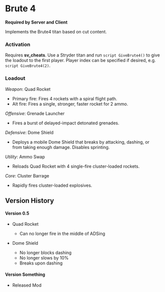# Brute 4

**Required by Server and Client**

Implements the Brute4 titan based on cut content.

### Activation

Requires **sv_cheats**. Use a Stryder titan and run `script GiveBrute4()` to give the loadout to the first player. Player index can be specified if desired, e.g. `script GiveBrute4(2)`.

### Loadout
*Weapon*: Quad Rocket

* Primary fire: Fires 4 rockets with a spiral flight path.
* Alt fire: Fires a single, stronger, faster rocket for 2 ammo.

*Offensive*: Grenade Launcher

* Fires a burst of delayed-impact detonated grenades.

*Defensive*: Dome Shield

* Deploys a mobile Dome Shield that breaks by attacking, dashing, or from taking enough damage. Disables sprinting.

*Utility*: Ammo Swap

* Reloads Quad Rocket with 4 single-fire cluster-loaded rockets.

*Core*: Cluster Barrage

* Rapidly fires cluster-loaded explosives.

## Version History

#### Version 0.5

* Quad Rocket
  * Can no longer fire in the middle of ADSing

* Dome Shield
  * No longer blocks dashing 
  * No longer slows by 10%
  * Breaks upon dashing

#### Version Something

* Released Mod